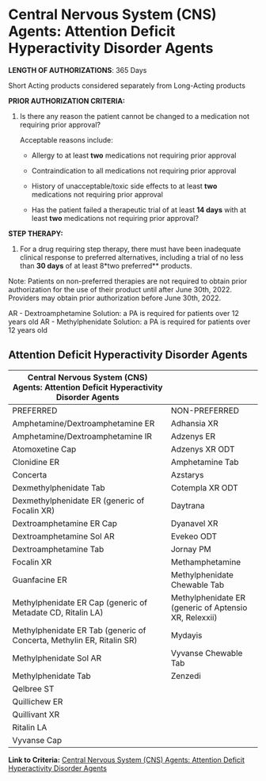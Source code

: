 # Central Nervous System (CNS) Agents: Attention Deficit Hyperactivity Disorder Agents

**LENGTH OF AUTHORIZATIONS**: 365 Days

Short Acting products considered separately from Long-Acting products

**PRIOR AUTHORIZATION CRITERIA:**

1. Is there any reason the patient cannot be changed to a medication not requiring prior approval?

    Acceptable reasons include:

    - Allergy to at least **two** medications not requiring prior approval

    - Contraindication to all medications not requiring prior approval

    - History of unacceptable/toxic side effects to at least **two** medications not requiring prior approval

    - Has the patient failed a therapeutic trial of at least **14 days** with at least **two** medications not requiring prior approval?

**STEP THERAPY:**

1. For a drug requiring step therapy, there must have been inadequate clinical response to preferred alternatives, including a trial of no less than **30 days** of at least 8*two preferred** products.

Note: Patients on non-preferred therapies are not required to obtain prior authorization for the use of their product until after June 30th, 2022. Providers may obtain prior authorization before June 30th, 2022.

AR - Dextroamphetamine Solution: a PA is required for patients over 12 years old AR - Methylphenidate Solution: a PA is required for patients over 12 years old

## Attention Deficit Hyperactivity Disorder Agents

| Central Nervous System (CNS) Agents: Attention Deficit Hyperactivity Disorder Agents  |                |
|---------------------------------------------------------------------------------------|----------------|
| PREFERRED                                                                             | NON-PREFERRED  |
| Amphetamine/Dextroamphetamine ER                                                      | Adhansia XR    |
| Amphetamine/Dextroamphetamine IR                                                      | Adzenys ER     |
| Atomoxetine Cap                                                                       | Adzenys XR ODT |
| Clonidine ER                                                                          | Amphetamine Tab|
| Concerta                                                                              | Azstarys       |
| Dexmethylphenidate Tab                                                                | Cotempla XR ODT|
| Dexmethylphenidate ER (generic of Focalin XR)                                         | Daytrana       |
| Dextroamphetamine ER Cap                                                              | Dyanavel XR    |
| Dextroamphetamine Sol AR                                                              | Evekeo ODT     |
| Dextroamphetamine Tab                                                                 | Jornay PM      |
| Focalin XR                                                                            | Methamphetamine|
| Guanfacine ER                                                                         | Methylphenidate Chewable Tab |
| Methylphenidate ER Cap (generic of Metadate CD,  Ritalin LA)                          | Methylphenidate ER (generic of Aptensio XR, Relexxii) |
| Methylphenidate ER Tab (generic of Concerta,  Methylin ER, Ritalin SR)                | Mydayis        |
| Methylphenidate Sol AR                                                                | Vyvanse Chewable Tab         |
| Methylphenidate Tab                                                                   | Zenzedi        |
| Qelbree ST                                                                            |                |
| Quillichew ER                                                                         |                |
| Quillivant XR                                                                         |                |
| Ritalin LA                                                                            |                |
| Vyvanse Cap                                                                           |                |

**Link to Criteria:** [Central Nervous System (CNS) Agents: Attention Deficit Hyperactivity Disorder Agents](https://pharmacy.medicaid.ohio.gov/sites/default/files/20220415_UPDL_Criteria_FINAL_.pdf#page=32)

